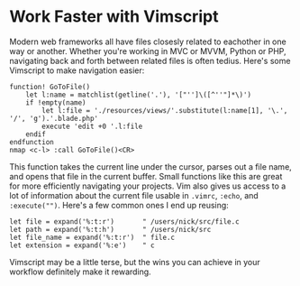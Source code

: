 # Work Faster with Vimscript

Modern web frameworks all have files closesly related to eachother in one way or another. Whether you're working in MVC or MVVM, Python or PHP, navigating back and forth between related files is often tedius. Here's some Vimscript to make navigation easier:

```vimscript
function! GoToFile()
	let l:name = matchlist(getline('.'), '["'']\([^''"]*\)')
	if !empty(name)
		let l:file = './resources/views/'.substitute(l:name[1], '\.', '/', 'g').'.blade.php'
		execute 'edit +0 '.l:file
	endif
endfunction
nmap <c-l> :call GoToFile()<CR>
```

This function takes the current line under the cursor, parses out a file name, and opens that file in the current buffer. Small functions like this are great for more efficiently navigating your projects. Vim also gives us access to a lot of information about the current file usable in `.vimrc`, `:echo`, and `:execute("")`. Here's a few common ones I end up reusing: 

```vimscript
let file = expand('%:t:r')       " /users/nick/src/file.c
let path = expand('%:t:h')       " /users/nick/src
let file_name = expand('%:t:r')  " file.c
let extension = expand('%:e')    " c
```

Vimscript may be a little terse, but the wins you can achieve in your workflow definitely make it rewarding.
